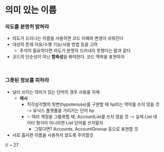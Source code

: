 # 의미 있는 이름

### 의도를 분명히 밝혀라
- 의도가 드러나는 이름을 사용하면 코드 이해와 변경이 쉬워진다
- 대상의 존재 이유/수행 기능/사용 방법 등을 고려
  - 주석이 필요하다면 의도가 분명히 드러내지 못했다는 말과 같다
- 코드의 단순성이 아닌 **함축성**을 봐야한다. 코드 맥락을 표현하자

<br>

### 그릇된 정보를 피하라
- 널리 쓰이는 의미가 있는 단어의 경우 사용을 자제
  - **예시**
    - 직각삼각형의 빗변(hypotenuse)를 구현할 때 hp라는 약어를 쓰지 않을 것 -> 유닉스 플랫폼을 가리키는 단어 hp
    - ✨ 여러 계정을 그룹화할 때, AccountList를 쓰지 않을 것 -> 실제 List 데이터 형식이 아니라면 List 단어를 쓰지말자
      - 그렇다면? Accounts, AccountGrooup 등으로 표현할 것
- 서로 흡사한 이름을 사용하지 않도록 주의할것


// ~ 27